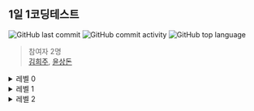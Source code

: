 ## 1일 1코딩테스트

![GitHub last commit](https://img.shields.io/github/last-commit/kpzzy/CT)
![GitHub commit activity](https://img.shields.io/github/commit-activity/m/kpzzy/CT)
![GitHub top language](https://img.shields.io/github/languages/top/kpzzy/CT?color=yellow&logo=Java)


> 참여자 2명  
[김희주](https://github.com/hee-ju-kim), [윤상돈](https://github.com/kpzzy)

<details>
<summary>레벨 0</summary>

## level 0
| level0 | 제목 | 날짜 |
|--|--|--|
| 0 | [개미 군단(윤상돈)](https://github.com/kpzzy/CT/tree/main/programmers/level1/%EB%AA%85%EC%98%88%EC%9D%98%EC%A0%84%EB%8B%B9) [개미 군단(김희주)](https://github.com/hee-ju-kim/programmers_node/tree/main/practice/011_%EA%B0%9C%EB%AF%B8%EA%B5%B0%EB%8B%A8)|240924|
</details>

<details>
<summary>레벨 1</summary>

## level 1
| level | 제목                                                                                                                                                                                         |날짜|
| ----- | -------------------------------------------------------------------------------------------------------------------------------------------------------------------------------------------- |--|
| 1     | [폰켓몬](https://github.com/kpzzy/CT/tree/main/programmers/level1/%ED%8F%B0%EC%BC%93%EB%AA%AC)                                                                                                      |221009|
| 1     | [약수의 합](https://github.com/kpzzy/CT/tree/main/programmers/level1/%EC%95%BD%EC%88%98%EC%9D%98%20%ED%95%A9)                                                                                       |221010|
| 1     | [가운데 글자 가져오기](https://github.com/kpzzy/CT/tree/main/programmers/level1/%EA%B0%80%EC%9A%B4%EB%8D%B0_%EA%B8%80%EC%9E%90_%EA%B0%80%EC%A0%B8%EC%98%A4%EA%B8%B0)                                |221011|
| 1     | [나머지가 1이 되는 수 찾기](https://github.com/kpzzy/CT/tree/main/programmers/level1/%EB%82%98%EB%A8%B8%EC%A7%80%EA%B0%80_1%EC%9D%B4%EB%90%98%EB%8A%94_%EC%88%98_%EC%B0%BE%EA%B8%B0)                |221014|
| 1     | [K번째수](https://github.com/kpzzy/CT/tree/main/programmers/level1/K%EB%B2%88%EC%A7%B8%EC%88%98)                                                                                                    |221015|
| 1     | [모의고사](https://github.com/kpzzy/CT/tree/main/programmers/level1/%EB%AA%A8%EC%9D%98%EA%B3%A0%EC%82%AC)                                                                                           |221016|
| 1     | [신고결과받기](https://github.com/kpzzy/CT/tree/main/programmers/level1/%EC%8B%A0%EA%B3%A0_%EA%B2%B0%EA%B3%BC_%EB%B0%9B%EA%B8%B0)                                                                   |221022|
| 1     | [문자열 내 마음대로 정렬](https://github.com/kpzzy/CT/tree/main/programmers/level1/%EB%AC%B8%EC%9E%90%EC%97%B4_%EB%82%B4_%EB%A7%88%EC%9D%8C%EB%8C%80%EB%A1%9C_%EC%A0%95%EB%A0%AC%ED%95%98%EA%B8%B0) |221024|
| 1     | [약수의 개수와 덧셈](https://github.com/kpzzy/CT/tree/main/programmers/level1/%EC%95%BD%EC%88%98%EC%9D%98_%EA%B0%9C%EC%88%98%EC%99%80_%EB%8D%A7%EC%85%88)                                           |221028|
| 1     | [숫자 문자열과 영단어](https://github.com/kpzzy/CT/tree/main/programmers/level1/%EC%88%AB%EC%9E%90_%EB%AC%B8%EC%9E%90%EC%97%B4%EA%B3%BC_%EC%98%81%EB%8B%A8%EC%96%B4)                                |221028|
| 1     | [햄버거 만들기](https://github.com/kpzzy/CT/tree/main/programmers/level1/%ED%96%84%EB%B2%84%EA%B1%B0_%EB%A7%8C%EB%93%A4%EA%B8%B0)                                                                   |221030|
| 1     | [비밀 지도](https://github.com/kpzzy/CT/tree/main/programmers/level1/%EB%B9%84%EB%B0%80%EC%A7%80%EB%8F%84)                                                                                          |221031|
| 1     | [신규 아이디 추천](https://github.com/kpzzy/CT/tree/main/programmers/level1/%EC%8B%A0%EA%B7%9C_%EC%95%84%EC%9D%B4%EB%94%94_%EC%B6%94%EC%B2%9C)                                                      |221101|
|1|[PCCP_기출문제 1번 동영상 재생기(윤상돈)](https://github.com/kpzzy/CT/tree/main/programmers/level1/PCCP_%EA%B8%B0%EC%B6%9C%EB%AC%B8%EC%A0%9C_1%EB%B2%88_%EB%8F%99%EC%98%81%EC%83%81_%EC%9E%AC%EC%83%9D%EA%B8%B0), [PCCP_기출문제 1번 동영상 재생기(김희주)](https://github.com/hee-ju-kim/programmers_node)|240911|
|1|[추억점수(윤상돈)](https://github.com/kpzzy/CT/tree/main/programmers/level1/%EC%B6%94%EC%96%B5%EC%A0%90%EC%88%98) [추억점수(김희주)](https://github.com/hee-ju-kim/programmers_node/tree/main/practice/002_%EC%B6%94%EC%96%B5%EC%A0%90%EC%88%98)|240912|
|1|[달리기경주](https://github.com/kpzzy/CT/tree/main/programmers/level1/%EB%8B%AC%EB%A6%AC%EA%B8%B0_%EA%B2%BD%EC%A3%BC)|240917|
|1|[둘만의 암호](https://github.com/kpzzy/CT/tree/main/programmers/level1/%EB%91%98%EB%A7%8C%EC%9D%98_%EC%95%94%ED%98%B8)|240918|
|1|[로또의 최고순위와 최저순위(윤상돈)](https://github.com/kpzzy/CT/tree/main/programmers/level1/%EB%A1%9C%EB%98%90%EC%9D%98_%EC%B5%9C%EA%B3%A0%EC%88%9C%EC%9C%84%EC%99%80_%EC%B5%9C%EC%A0%80%EC%88%9C%EC%9C%84) [로또의 최고순위와 최저순위(김희주)](https://github.com/hee-ju-kim/programmers_node/tree/main/practice/005_%EB%A1%9C%EB%98%90%EC%9D%98%20%EC%B5%9C%EA%B3%A0%20%EC%88%9C%EC%9C%84%EC%99%80%20%EC%B5%9C%EC%A0%80%20%EC%88%9C%EC%9C%84)|240919|
|1|[성격 유형 검사하기(윤상돈)](https://github.com/kpzzy/CT/tree/main/programmers/level1/%EC%84%B1%EA%B2%A9_%EC%9C%A0%ED%98%95_%EA%B2%80%EC%82%AC%ED%95%98%EA%B8%B0) [성격 유형 검사하기(김희주)](https://github.com/hee-ju-kim/programmers_node/tree/main/practice/006_%EC%84%B1%EA%B2%A9%20%EC%9C%A0%ED%98%95%20%EA%B2%80%EC%82%AC%ED%95%98%EA%B8%B0)|240920|
|1|[명예의 전당(윤상돈)](https://github.com/kpzzy/CT/tree/main/programmers/level1/%EB%AA%85%EC%98%88%EC%9D%98%EC%A0%84%EB%8B%B9) [명예의전당(김희주)]() |240924|
</details>

<details>
<summary>레벨 2</summary>

## level 2
| level | 제목                                                                                                                                                                                         |날짜|
| ----- | -------------------------------------------------------------------------------------------------------------------------------------------------------------------------------------------- |--|
| 2     | [JadenCase](https://github.com/kpzzy/CT/tree/main/programmers/level2/JadenCase)                                                                                                                     |221008|
| 2     | [최댓값과 최솟값](https://github.com/kpzzy/CT/tree/main/programmers/level2/max_and_min)                                                                                                             |221008|
| 2     | [올바른 괄호](https://github.com/kpzzy/CT/tree/main/programmers/level2/%EC%98%AC%EB%B0%94%EB%A5%B8_%EA%B4%84%ED%98%B8)                                                                              |221012|
| 2     | [영어 끝말잇기](https://github.com/kpzzy/CT/tree/main/programmers/level2/%EC%98%81%EC%96%B4_%EB%81%9D%EB%A7%90%EC%9E%87%EA%B8%B0)                                                                   |221017|
| 2     | [최솟값 만들기](https://github.com/kpzzy/CT/tree/main/programmers/level2/%EC%B5%9C%EC%86%9F%EA%B0%92_%EB%A7%8C%EB%93%A4%EA%B8%B0)                                                                   |221025|
| 2     | [이진 변환 반복하기](https://github.com/kpzzy/CT/tree/main/programmers/level2/%EC%9D%B4%EC%A7%84_%EB%B3%80%ED%99%98_%EB%B0%98%EB%B3%B5%ED%95%98%EA%B8%B0)                                           |221026|
| 2     | [다음 큰 숫자](https://github.com/kpzzy/CT/tree/main/programmers/level2/%EB%8B%A4%EC%9D%8C_%ED%81%B0_%EC%88%AB%EC%9E%90)                                                                            |221027|
| 2     | [가장 큰 수](https://github.com/kpzzy/CT/tree/main/programmers/level2/%EA%B0%80%EC%9E%A5_%ED%81%B0_%EC%88%98)                                                                                       |221029|
| 2     | [짝지어 제거하기](https://github.com/kpzzy/CT/tree/main/programmers/level2/%EC%A7%9D%EC%A7%80%EC%96%B4_%EC%A0%9C%EA%B1%B0%ED%95%98%EA%B8%B0)                                                        |221030|
| 2     | [피보나치 수](https://github.com/kpzzy/CT/tree/main/programmers/level2/%ED%94%BC%EB%B3%B4%EB%82%98%EC%B9%98_%EC%88%98)                                                                              |221102|
| 2     | [큰 수 만들기](https://github.com/kpzzy/CT/tree/main/programmers/level2/%ED%81%B0_%EC%88%98_%EB%A7%8C%EB%93%A4%EA%B8%B0)                                                                            |221103|
| 2     | [구명 보트](https://github.com/kpzzy/CT/tree/main/programmers/level2/%EA%B5%AC%EB%AA%85%EB%B3%B4%ED%8A%B8)                                                                                          |221104|
</details>